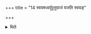 +++
title = "14 स्वयमध्वर्युरृतुयाजं यजति स्वयङ्"

+++

<details><summary>थिते</summary>

स्वयमध्वर्युरृतुयाजं यजति । स्वयं गृहपतिः १४
</details>
